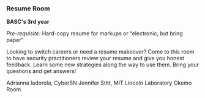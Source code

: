 ### Resume Room

**BASC's 3rd year**

*Pre-requisite:* Hard-copy resume for markups or “electronic, but bring
paper”

Looking to switch careers or need a resume makeover? Come to this room
to have security practitioners review your resume and give you honest
feedback. Learn some new strategies along the way to use them. Bring
your questions and get answers\!

Adrianna Iadorola, CyberSN
Jennifer Stitt, MIT Lincoln Laboratory
Okemo Room